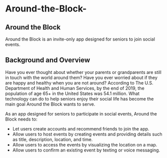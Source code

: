 # Around-the-Block-

## Around the Block

Around the Block is an invite-only app designed for seniors to join social events. 

## Background and Overview 

Have you ever thought about whether your parents or grandparents are still in touch with the world around them? Have you ever worried about if they are happy and healthy when you are not around? According to The U.S. Department of Health and Human Services, by the end of 2019, the population of age 65+ in the United States was 54.1 million. What technology can do to help seniors enjoy their social life has become the main goal Around the Block wants to serve. 

As an app designed for seniors to participate in social events, Around the Block needs to:
- Let users create accounts and recommend friends to join the app.  
- Allow users to host events by creating events and providing details such as title, description, location, and time. 
- Allow users to access the events by visualizing the location on a map.
- Allow users to confirm an existing event by texting or voice messaging.
